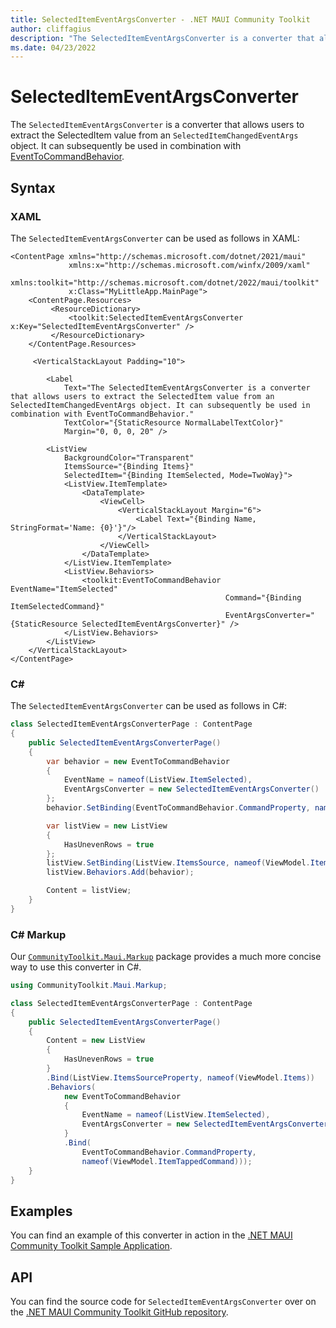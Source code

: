 ```yaml
---
title: SelectedItemEventArgsConverter - .NET MAUI Community Toolkit
author: cliffagius
description: "The SelectedItemEventArgsConverter is a converter that allows users to extract the SelectedItem value from an SelectedItemChangedEventArgs object. It can subsequently be used in combination with EventToCommandBehavior"
ms.date: 04/23/2022
---
```


# SelectedItemEventArgsConverter

The `SelectedItemEventArgsConverter` is a converter that allows users to extract the SelectedItem value from an `SelectedItemChangedEventArgs` object. It can subsequently be used in combination with [EventToCommandBehavior](../behaviors/event-to-command-behavior.md).

## Syntax

### XAML

The `SelectedItemEventArgsConverter` can be used as follows in XAML:

```xaml
<ContentPage xmlns="http://schemas.microsoft.com/dotnet/2021/maui"
             xmlns:x="http://schemas.microsoft.com/winfx/2009/xaml"
             xmlns:toolkit="http://schemas.microsoft.com/dotnet/2022/maui/toolkit"
             x:Class="MyLittleApp.MainPage">
    <ContentPage.Resources>
         <ResourceDictionary>
             <toolkit:SelectedItemEventArgsConverter x:Key="SelectedItemEventArgsConverter" />
         </ResourceDictionary>
    </ContentPage.Resources>

     <VerticalStackLayout Padding="10">

        <Label
            Text="The SelectedItemEventArgsConverter is a converter that allows users to extract the SelectedItem value from an SelectedItemChangedEventArgs object. It can subsequently be used in combination with EventToCommandBehavior."
            TextColor="{StaticResource NormalLabelTextColor}"
            Margin="0, 0, 0, 20" />

        <ListView
            BackgroundColor="Transparent"
            ItemsSource="{Binding Items}"
            SelectedItem="{Binding ItemSelected, Mode=TwoWay}">
            <ListView.ItemTemplate>
                <DataTemplate>
                    <ViewCell>
                        <VerticalStackLayout Margin="6">
                            <Label Text="{Binding Name, StringFormat='Name: {0}'}"/>
                        </VerticalStackLayout>
                    </ViewCell>
                </DataTemplate>
            </ListView.ItemTemplate>
            <ListView.Behaviors>
                <toolkit:EventToCommandBehavior EventName="ItemSelected"
                                                Command="{Binding ItemSelectedCommand}"
                                                EventArgsConverter="{StaticResource SelectedItemEventArgsConverter}" />
            </ListView.Behaviors>
        </ListView>
    </VerticalStackLayout>
</ContentPage>
```

### C#

The `SelectedItemEventArgsConverter` can be used as follows in C#:

```csharp
class SelectedItemEventArgsConverterPage : ContentPage
{
    public SelectedItemEventArgsConverterPage()
    {
        var behavior = new EventToCommandBehavior
        {
            EventName = nameof(ListView.ItemSelected),
            EventArgsConverter = new SelectedItemEventArgsConverter()
        };
        behavior.SetBinding(EventToCommandBehavior.CommandProperty, nameof(ViewModel.ItemSelectedCommand);

        var listView = new ListView 
        { 
            HasUnevenRows = true 
        };
        listView.SetBinding(ListView.ItemsSource, nameof(ViewModel.Items));
        listView.Behaviors.Add(behavior);

        Content = listView;
    }
}
```

### C# Markup

Our [`CommunityToolkit.Maui.Markup`](../markup/markup.md) package provides a much more concise way to use this converter in C#.

```csharp
using CommunityToolkit.Maui.Markup;

class SelectedItemEventArgsConverterPage : ContentPage
{
    public SelectedItemEventArgsConverterPage()
    {
        Content = new ListView
        {
            HasUnevenRows = true
        }
        .Bind(ListView.ItemsSourceProperty, nameof(ViewModel.Items))
        .Behaviors(
            new EventToCommandBehavior
            {
                EventName = nameof(ListView.ItemSelected),
                EventArgsConverter = new SelectedItemEventArgsConverter()
            }
            .Bind(
                EventToCommandBehavior.CommandProperty, 
                nameof(ViewModel.ItemTappedCommand)));                   
    }
}
```

## Examples

You can find an example of this converter in action in the [.NET MAUI Community Toolkit Sample Application](https://github.com/CommunityToolkit/Maui/blob/main/samples/CommunityToolkit.Maui.Sample/Pages/Converters/SelectedItemEventArgsConverterPage.xaml).

## API

You can find the source code for `SelectedItemEventArgsConverter` over on the [.NET MAUI Community Toolkit GitHub repository](https://github.com/CommunityToolkit/Maui/blob/main/src/CommunityToolkit.Maui/Converters/SelectedItemEventArgsConverter.shared.cs).
